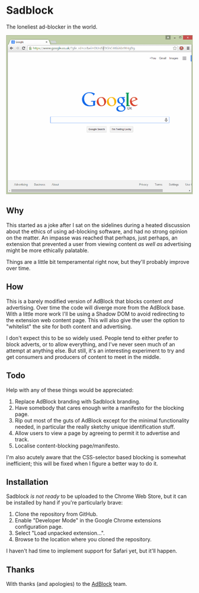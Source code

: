 # Sadblock

The loneliest ad-blocker in the world.

![Demonstration](img/screenshot.gif)

## Why

This started as a joke after I sat on the sidelines during a heated discussion about the ethics of using ad-blocking software, and had no strong opinion on the matter.  An impasse was reached that perhaps, just perhaps, an extension that prevented a user from viewing content _as well as_ advertising might be more ethically palatable.

Things are a little bit temperamental right now, but they'll probably improve over time.

## How

This is a barely modified version of AdBlock that blocks content _and_ advertising.  Over time the code will diverge more from the AdBlock base.  With a little more work I'll be using a Shadow DOM to avoid redirecting to the extension web content page.  This will also give the user the option to "whitelist" the site for both content and advertising.

I don't expect this to be so widely used.  People tend to either prefer to block adverts, or to allow everything, and I've never seen much of an attempt at anything else.  But still, it's an interesting experiment to try and get consumers and producers of content to meet in the middle. 

## Todo

Help with any of these things would be appreciated:

1. Replace AdBlock branding with Sadblock branding.
2. Have somebody that cares enough write a manifesto for the blocking page.
3. Rip out most of the guts of AdBlock except for the minimal functionality needed, in particular the really sketchy unique identification stuff.
4. Allow users to view a page by agreeing to permit it to advertise and track.
5. Localise content-blocking page/manifesto.

I'm also acutely aware that the CSS-selector based blocking is somewhat inefficient; this will be fixed when I figure a better way to do it.

## Installation

Sadblock *is not ready* to be uploaded to the Chrome Web Store, but it can be installed by hand if you're particularly brave:

1. Clone the repository from GitHub.
2. Enable "Developer Mode" in the Google Chrome extensions configuration page.
3. Select "Load unpacked extension...".
4. Browse to the location where you cloned the repository.

I haven't had time to implement support for Safari yet, but it'll happen.

## Thanks

With thanks (and apologies) to the [AdBlock](https://getadblock.com/) team.

